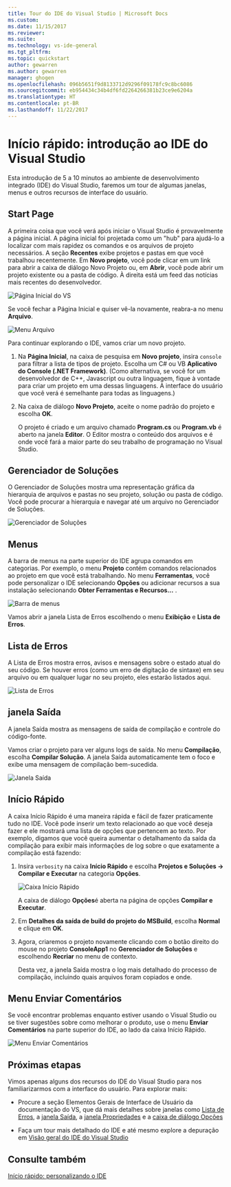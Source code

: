 ```yaml
---
title: Tour do IDE do Visual Studio | Microsoft Docs
ms.custom: 
ms.date: 11/15/2017
ms.reviewer: 
ms.suite: 
ms.technology: vs-ide-general
ms.tgt_pltfrm: 
ms.topic: quickstart
author: gewarren
ms.author: gewarren
manager: ghogen
ms.openlocfilehash: 096b5651f9d8133712d9296f09178fc9c8bc6086
ms.sourcegitcommit: eb954434c34b4df6fd2264266381b23ce9e6204a
ms.translationtype: HT
ms.contentlocale: pt-BR
ms.lasthandoff: 11/22/2017
---
```

# <a name="quickstart-first-look-at-the-visual-studio-ide"></a>Início rápido: introdução ao IDE do Visual Studio

Esta introdução de 5 a 10 minutos ao ambiente de desenvolvimento integrado (IDE) do Visual Studio, faremos um tour de algumas janelas, menus e outros recursos de interface do usuário.

## <a name="start-page"></a>Start Page

A primeira coisa que você verá após iniciar o Visual Studio é provavelmente a página inicial. A página inicial foi projetada como um "hub" para ajudá-lo a localizar com mais rapidez os comandos e os arquivos de projeto necessários. A seção **Recentes** exibe projetos e pastas em que você trabalhou recentemente. Em **Novo projeto**, você pode clicar em um link para abrir a caixa de diálogo Novo Projeto ou, em **Abrir**, você pode abrir um projeto existente ou a pasta de código. À direita está um feed das notícias mais recentes do desenvolvedor.

![Página Inicial do VS](media/quickstart-IDE-start-page.png)

Se você fechar a Página Inicial e quiser vê-la novamente, reabra-a no menu **Arquivo**.

![Menu Arquivo](media/quickstart-IDE-file-menu-large.png)

Para continuar explorando o IDE, vamos criar um novo projeto.

1. Na **Página Inicial**, na caixa de pesquisa em **Novo projeto**, insira `console` para filtrar a lista de tipos de projeto. Escolha um C# ou VB **Aplicativo do Console (.NET Framework)**. (Como alternativa, se você for um desenvolvedor de C++, Javascript ou outra linguagem, fique à vontade para criar um projeto em uma dessas linguagens. A interface do usuário que você verá é semelhante para todas as linguagens.)

1. Na caixa de diálogo **Novo Projeto**, aceite o nome padrão do projeto e escolha **OK**.

   O projeto é criado e um arquivo chamado **Program.cs** ou **Program.vb** é aberto na janela **Editor**. O Editor mostra o conteúdo dos arquivos e é onde você fará a maior parte do seu trabalho de programação no Visual Studio.

## <a name="solution-explorer"></a>Gerenciador de Soluções

O Gerenciador de Soluções mostra uma representação gráfica da hierarquia de arquivos e pastas no seu projeto, solução ou pasta de código. Você pode procurar a hierarquia e navegar até um arquivo no Gerenciador de Soluções.

![Gerenciador de Soluções](media/quickstart-IDE-solution-explorer.png)

## <a name="menus"></a>Menus

A barra de menus na parte superior do IDE agrupa comandos em categorias. Por exemplo, o menu **Projeto** contém comandos relacionados ao projeto em que você está trabalhando. No menu **Ferramentas**, você pode personalizar o IDE selecionando **Opções** ou adicionar recursos a sua instalação selecionando **Obter Ferramentas e Recursos...** .

![Barra de menus](media/quickstart-IDE-menu-bar.png)

Vamos abrir a janela Lista de Erros escolhendo o menu **Exibição** e **Lista de Erros**.

## <a name="error-list"></a>Lista de Erros

A Lista de Erros mostra erros, avisos e mensagens sobre o estado atual do seu código. Se houver erros (como um erro de digitação de sintaxe) em seu arquivo ou em qualquer lugar no seu projeto, eles estarão listados aqui.

![Lista de Erros](media/quickstart-IDE-error-list.png)

## <a name="output-window"></a>janela Saída

A janela Saída mostra as mensagens de saída de compilação e controle do código-fonte.

Vamos criar o projeto para ver alguns logs de saída. No menu **Compilação**, escolha **Compilar Solução**. A janela Saída automaticamente tem o foco e exibe uma mensagem de compilação bem-sucedida.

![Janela Saída](media/quickstart-IDE-output.png)

## <a name="quick-launch"></a>Início Rápido

A caixa Início Rápido é uma maneira rápida e fácil de fazer praticamente tudo no IDE. Você pode inserir um texto relacionado ao que você deseja fazer e ele mostrará uma lista de opções que pertencem ao texto. Por exemplo, digamos que você queira aumentar o detalhamento da saída da compilação para exibir mais informações de log sobre o que exatamente a compilação está fazendo:

1. Insira `verbosity` na caixa **Início Rápido** e escolha **Projetos e Soluções -> Compilar e Executar** na categoria **Opções**.

   ![Caixa Início Rápido](media/quickstart-IDE-quick-launch.png)

   A caixa de diálogo **Opções**é aberta na página de opções **Compilar e Executar**.

1. Em **Detalhes da saída de build do projeto do MSBuild**, escolha **Normal** e clique em **OK**.

1. Agora, criaremos o projeto novamente clicando com o botão direito do mouse no projeto **ConsoleApp1** no **Gerenciador de Soluções** e escolhendo **Recriar** no menu de contexto.

   Desta vez, a janela Saída mostra o log mais detalhado do processo de compilação, incluindo quais arquivos foram copiados e onde.

## <a name="send-feedback-menu"></a>Menu Enviar Comentários

Se você encontrar problemas enquanto estiver usando o Visual Studio ou se tiver sugestões sobre como melhorar o produto, use o menu **Enviar Comentários** na parte superior do IDE, ao lado da caixa Início Rápido.

![Menu Enviar Comentários](media/quickstart-IDE-send-feedback.png)

## <a name="next-steps"></a>Próximas etapas

Vimos apenas alguns dos recursos do IDE do Visual Studio para nos familiarizarmos com a interface do usuário. Para explorar mais:

- Procure a seção Elementos Gerais de Interface de Usuário da documentação do VS, que dá mais detalhes sobre janelas como [Lista de Erros](../ide/reference/error-list-window.md), a [janela Saída](../ide/reference/output-window.md), a [janela Propriedades](../ide/reference/properties-window.md) e a [caixa de diálogo Opções](../ide/reference/options-dialog-box-visual-studio.md)

- Faça um tour mais detalhado do IDE e até mesmo explore a depuração em [Visão geral do IDE do Visual Studio](../ide/visual-studio-ide.md)

## <a name="see-also"></a>Consulte também

[Início rápido: personalizando o IDE](../ide/personalizing-the-visual-studio-ide.md)